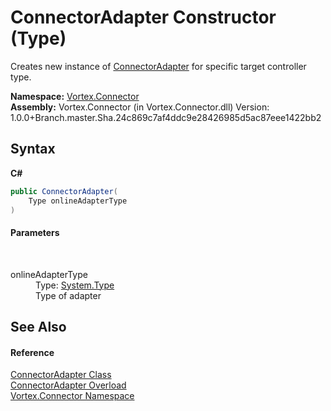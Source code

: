 # ConnectorAdapter Constructor (Type)
 

Creates new instance of <a href="T_Vortex_Connector_ConnectorAdapter.md">ConnectorAdapter</a> for specific target controller type.

**Namespace:**&nbsp;<a href="N_Vortex_Connector.md">Vortex.Connector</a><br />**Assembly:**&nbsp;Vortex.Connector (in Vortex.Connector.dll) Version: 1.0.0+Branch.master.Sha.24c869c7af4ddc9e28426985d5ac87eee1422bb2

## Syntax

**C#**<br />
``` C#
public ConnectorAdapter(
	Type onlineAdapterType
)
```


#### Parameters
&nbsp;<dl><dt>onlineAdapterType</dt><dd>Type: <a href="https://docs.microsoft.com/dotnet/api/system.type" target="_blank">System.Type</a><br />Type of adapter</dd></dl>

## See Also


#### Reference
<a href="T_Vortex_Connector_ConnectorAdapter.md">ConnectorAdapter Class</a><br /><a href="Overload_Vortex_Connector_ConnectorAdapter__ctor.md">ConnectorAdapter Overload</a><br /><a href="N_Vortex_Connector.md">Vortex.Connector Namespace</a><br />